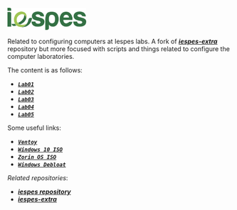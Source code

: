 [iespes]: https://www.iespes.com.br "Instituto Esperança de Ensino Superior"
[**_iespes repository_**]: https://github.com/dreisss/iespes "To store and organize projects and things made while I was studying at Iespes."
[**_iespes-extra_**]: https://github.com/dreisss/iespes-extra "Complementar repository to Iespes repository."

[<img height="50px" src="https://raw.githubusercontent.com/dreisss/iespes-extra/main/design/logos/logo.svg" />][iespes]

Related to configuring computers at Iespes labs. A fork of [**_iespes-extra_**]
repository but more focused with scripts and things related to configure the
computer laboratories.

The content is as follows:

- [**_`Lab01`_**](./src/lab01)
- [**_`Lab02`_**](./src/lab02)
- [**_`Lab03`_**](./src/lab03)
- [**_`Lab04`_**](./src/lab04)
- [**_`Lab05`_**](./src/lab05)

Some useful links:

- [**_`Ventoy`_**](https://github.com/ventoy/Ventoy/releases)
- [**_`Windows 10 ISO`_**](https://www.microsoft.com/pt-br/software-download/windows10ISO)
- [**_`Zorin OS ISO`_**](https://zorin.com/os/download/)
- [**_`Windows Debloat`_**](https://github.com/LeDragoX/Win-Debloat-Tools)

_Related repositories_:

- [**_iespes repository_**]
- [**_iespes-extra_**]
